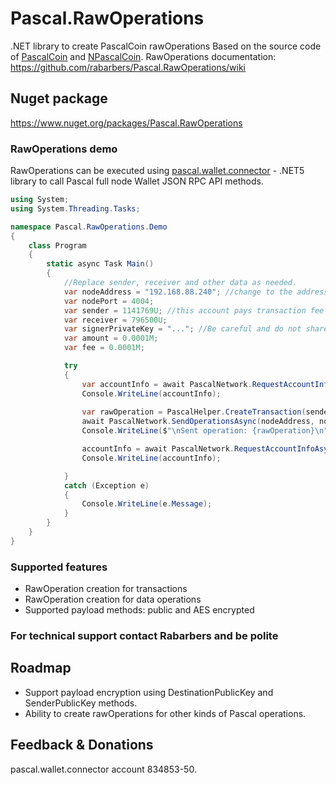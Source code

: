 # Pascal.RawOperations
.NET library to create PascalCoin rawOperations
Based on the source code of [PascalCoin](https://github.com/PascalCoin/PascalCoin) and [NPascalCoin](https://github.com/Sphere10/NPascalCoin). 
RawOperations documentation: https://github.com/rabarbers/Pascal.RawOperations/wiki
## Nuget package
https://www.nuget.org/packages/Pascal.RawOperations
### RawOperations demo
RawOperations can be executed using [pascal.wallet.connector](https://github.com/rabarbers/pascal.wallet.connector) - .NET5 library to call Pascal full node Wallet JSON RPC API methods.
```c#
using System;
using System.Threading.Tasks;

namespace Pascal.RawOperations.Demo
{
    class Program
    {
        static async Task Main()
        {
            //Replace sender, receiver and other data as needed. 
            var nodeAddress = "192.168.88.240"; //change to the address of your Pascal wallet
            var nodePort = 4004;
            var sender = 1141769U; //this account pays transaction fee
            var receiver = 796500U;
            var signerPrivateKey = "..."; //Be careful and do not share your private keys with others!
            var amount = 0.0001M;
            var fee = 0.0001M;

            try
            {
                var accountInfo = await PascalNetwork.RequestAccountInfoAsync(nodeAddress, nodePort, sender);
                Console.WriteLine(accountInfo);
                
                var rawOperation = PascalHelper.CreateTransaction(sender, signerPrivateKey, accountInfo.NOperations, receiver, amount, fee);
                await PascalNetwork.SendOperationsAsync(nodeAddress, nodePort, rawOperation);
                Console.WriteLine($"\nSent operation: {rawOperation}\n");

                accountInfo = await PascalNetwork.RequestAccountInfoAsync(nodeAddress, nodePort, sender);
                Console.WriteLine(accountInfo);

            }
            catch (Exception e)
            {
                Console.WriteLine(e.Message);
            }
        }
    }
}
``` 

### Supported features
* RawOperation creation for transactions
* RawOperation creation for data operations
* Supported payload methods: public and AES encrypted

### For technical support contact Rabarbers and be polite

## Roadmap
* Support payload encryption using DestinationPublicKey and SenderPublicKey methods.
* Ability to create rawOperations for other kinds of Pascal operations.

## Feedback & Donations
pascal.wallet.connector account 834853-50.
